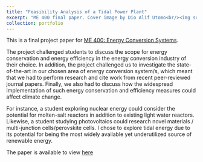 ```yaml
---
title: "Feasibility Analysis of a Tidal Power Plant"
excerpt: "ME 400 final paper. Cover image by Dio Alif Utomo<br/><img src='/images/tidal_cover.jpg'>"
collection: portfolio
---
```


This is a final project paper for <a href="https://courses.illinois.edu/schedule/2020/summer/ME/400">ME 400: Energy Conversion Systems</a>.


The project challenged students to discuss the scope for energy conservation and energy efficiency in the energy conversion industry of their choice. In addition, the project challenged us to investigate the state-of-the-art in our chosen area of energy conversion system/s, which meant that we had to perform research and cite work from recent peer-reviewed journal papers. Finally, we also had to discuss how the widespread implementation of such energy conservation and efficiency measures could affect climate change.


For instance, a student exploring nuclear energy could consider the potential for molten-salt reactors in addition to existing light water reactors. Likewise, a student studying photovoltaics could research novel materials / multi-junction cells/perovskite cells. I chose to explore tidal energy due to its potential for being the most widely available yet underutilized source of renewable energy.


The paper is available to view <a href="https://drive.google.com/file/d/1w_J040koVxrRz8mbgVV4nMyXSYwaXj2H/view">here</a>
